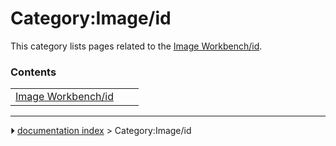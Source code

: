 # Category:Image/id
This category lists pages related to the [Image Workbench/id](Image_Workbench/id.md).

### Contents

|     |     |     |
| --- | --- | --- |
| [Image Workbench/id](Image_Workbench/id.md) |



---
⏵ [documentation index](../README.md) > Category:Image/id

